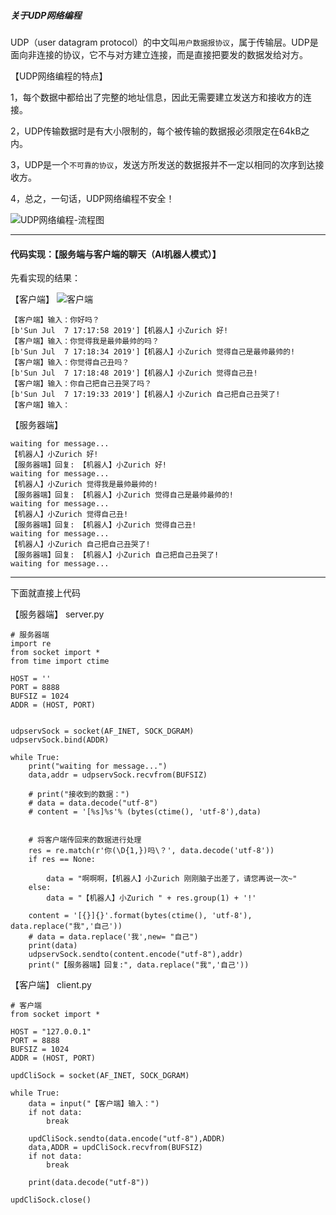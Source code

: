 ##### 关于UDP网络编程
UDP（user datagram protocol）的中文叫`用户数据报协议`，属于传输层。UDP是面向非连接的协议，它不与对方建立连接，而是直接把要发的数据发给对方。

【UDP网络编程的特点】

1，每个数据中都给出了完整的地址信息，因此无需要建立发送方和接收方的连接。

2，UDP传输数据时是有大小限制的，每个被传输的数据报必须限定在64kB之内。

3，UDP是一个`不可靠的协议`，发送方所发送的数据报并不一定以相同的次序到达接收方。

4，总之，一句话，UDP网络编程不安全！

![UDP网络编程-流程图](https://upload-images.jianshu.io/upload_images/17476267-d612e621315bd03f.png?imageMogr2/auto-orient/strip%7CimageView2/2/w/1240)

---

#### 代码实现：【服务端与客户端的聊天（AI机器人模式）】
先看实现的结果：

【客户端】
![客户端](https://upload-images.jianshu.io/upload_images/17476267-db83569c7a492399.png?imageMogr2/auto-orient/strip%7CimageView2/2/w/1240)
```
【客户端】输入：你好吗？
[b'Sun Jul  7 17:17:58 2019']【机器人】小Zurich 好!
【客户端】输入：你觉得我是最帅最帅的吗？
[b'Sun Jul  7 17:18:34 2019']【机器人】小Zurich 觉得自己是最帅最帅的!
【客户端】输入：你觉得自己丑吗？
[b'Sun Jul  7 17:18:48 2019']【机器人】小Zurich 觉得自己丑!
【客户端】输入：你自己把自己丑哭了吗？
[b'Sun Jul  7 17:19:33 2019']【机器人】小Zurich 自己把自己丑哭了!
【客户端】输入：
```
【服务器端】
```
waiting for message...
【机器人】小Zurich 好!
【服务器端】回复: 【机器人】小Zurich 好!
waiting for message...
【机器人】小Zurich 觉得我是最帅最帅的!
【服务器端】回复: 【机器人】小Zurich 觉得自己是最帅最帅的!
waiting for message...
【机器人】小Zurich 觉得自己丑!
【服务器端】回复: 【机器人】小Zurich 觉得自己丑!
waiting for message...
【机器人】小Zurich 自己把自己丑哭了!
【服务器端】回复: 【机器人】小Zurich 自己把自己丑哭了!
waiting for message...
```
---
下面就直接上代码

【服务器端】 server.py
```
# 服务器端
import re
from socket import *
from time import ctime

HOST = ''
PORT = 8888
BUFSIZ = 1024
ADDR = (HOST, PORT)


udpservSock = socket(AF_INET, SOCK_DGRAM)
udpservSock.bind(ADDR)

while True:
    print("waiting for message...")
    data,addr = udpservSock.recvfrom(BUFSIZ)

    # print("接收到的数据：")
    # data = data.decode("utf-8")
    # content = '[%s]%s'% (bytes(ctime(), 'utf-8'),data)


    # 将客户端传回来的数据进行处理
    res = re.match(r'你(\D{1,})吗\？', data.decode('utf-8'))
    if res == None:

        data = "啊啊啊，【机器人】小Zurich 刚刚脑子出差了，请您再说一次~"
    else:
        data = "【机器人】小Zurich " + res.group(1) + '!'

    content = '[{}]{}'.format(bytes(ctime(), 'utf-8'), data.replace("我",'自己'))
    # data = data.replace('我',new= "自己")
    print(data)
    udpservSock.sendto(content.encode("utf-8"),addr)
    print("【服务器端】回复:", data.replace("我",'自己'))
```
【客户端】 client.py
```
# 客户端
from socket import *

HOST = "127.0.0.1"
PORT = 8888
BUFSIZ = 1024
ADDR = (HOST, PORT)

updCliSock = socket(AF_INET, SOCK_DGRAM)

while True:
    data = input("【客户端】输入：")
    if not data:
        break

    updCliSock.sendto(data.encode("utf-8"),ADDR)
    data,ADDR = updCliSock.recvfrom(BUFSIZ)
    if not data:
        break

    print(data.decode("utf-8"))

updCliSock.close()
```






